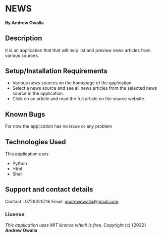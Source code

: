 # NEWS
#### By **Andrew Owalla**
## Description
It is an application that that will help list and preview news articles from various sources.   
## Setup/Installation Requirements
* Various news sources on the homepage of the application.
* Select a news source and see all news articles from the selected news source in the application.
* Click on an article and read the full article on the source website.
## Known Bugs
For now the application has no issue or any problem
## Technologies Used
This application uses
* Python
* Html
* Shell
## Support and contact details
Contact : 0728320716
Email   :andrewowalla@gmail.com
### License
*This application uses MIT licence which is free.*
Copyright (c) {2022} **Andrew Owalla**